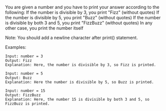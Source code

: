 You are given a number  and you have to print your answer according to the following:
If the number is divisible by 3, you print "Fizz" (without quotes)
If the number is divisible by 5, you print "Buzz" (without quotes)
If the number is divisible by both 3 and 5, you print "FizzBuzz" (without quotes)
In any other case, you print the number itself

Note: You should add a newline character after print() statement.

Examples:
```
Input: number = 3
Output: Fizz
Explanation: Here, the number is divisible by 3, so Fizz is printed.
```
```
Input: number = 5
Output: Buzz
Explanation: Here the number is divisible by 5, so Buzz is printed.
```
```
Input: number = 15
Output: FizzBuzz
Explanation: Here, the number 15 is divisible by both 3 and 5, so FizzBuzz is printed.
```

